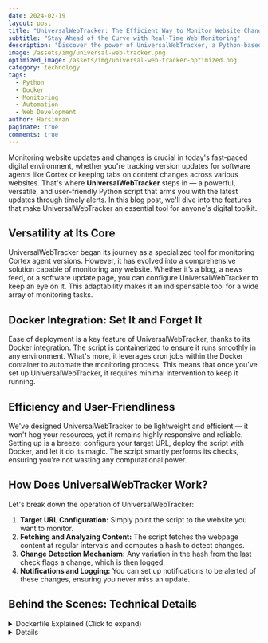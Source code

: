 ```yaml
---
date: 2024-02-19
layout: post
title: "UniversalWebTracker: The Efficient Way to Monitor Website Changes"
subtitle: "Stay Ahead of the Curve with Real-Time Web Monitoring"
description: "Discover the power of UniversalWebTracker, a Python-based script designed for effortless website monitoring. Whether you're tracking updates or changes, this tool keeps you informed with precision and ease."
image: /assets/img/universal-web-tracker.png
optimized_image: /assets/img/universal-web-tracker-optimized.png
category: technology
tags:
  - Python
  - Docker
  - Monitoring
  - Automation
  - Web Development
author: Harsimran
paginate: true
comments: true
---
```


Monitoring website updates and changes is crucial in today's fast-paced digital environment, whether you're tracking version updates for software agents like Cortex or keeping tabs on content changes across various websites. That's where **UniversalWebTracker** steps in — a powerful, versatile, and user-friendly Python script that arms you with the latest updates through timely alerts. In this blog post, we'll dive into the features that make UniversalWebTracker an essential tool for anyone's digital toolkit.

## Versatility at Its Core

UniversalWebTracker began its journey as a specialized tool for monitoring Cortex agent versions. However, it has evolved into a comprehensive solution capable of monitoring any website. Whether it’s a blog, a news feed, or a software update page, you can configure UniversalWebTracker to keep an eye on it. This adaptability makes it an indispensable tool for a wide array of monitoring tasks.

## Docker Integration: Set It and Forget It

Ease of deployment is a key feature of UniversalWebTracker, thanks to its Docker integration. The script is containerized to ensure it runs smoothly in any environment. What's more, it leverages cron jobs within the Docker container to automate the monitoring process. This means that once you've set up UniversalWebTracker, it requires minimal intervention to keep it running.

## Efficiency and User-Friendliness

We've designed UniversalWebTracker to be lightweight and efficient — it won't hog your resources, yet it remains highly responsive and reliable. Setting up is a breeze: configure your target URL, deploy the script with Docker, and let it do its magic. The script smartly performs its checks, ensuring you're not wasting any computational power.

## How Does UniversalWebTracker Work?

Let's break down the operation of UniversalWebTracker:

1. **Target URL Configuration:** Simply point the script to the website you want to monitor.
2. **Fetching and Analyzing Content:** The script fetches the webpage content at regular intervals and computes a hash to detect changes.
3. **Change Detection Mechanism:** Any variation in the hash from the last check flags a change, which is then logged.
4. **Notifications and Logging:** You can set up notifications to be alerted of these changes, ensuring you never miss an update.

## Behind the Scenes: Technical Details

<details>
<summary>Dockerfile Explained (Click to expand)</summary>

Let's take a closer look at the Dockerfile, which sets the stage for running UniversalWebTracker in any environment:

```dockerfile
# Base Image: We use an official Python 3.8 image that's slimmed down to reduce size.
FROM python:3.8-slim

# Cron Installation: We install cron, a time-based job scheduler, to handle periodic running of the script.
RUN apt-get update && apt-get -y install cron

# Working Directory: This command sets the working directory where we'll place our script and related files.
WORKDIR /usr/src/app

# Crontab Setup: We copy the crontab file into the container to schedule when the script runs.
COPY crontab /etc/cron.d/simple-cron

# File Permissions: We need to give execution rights on the cron job and apply it so it's recognized by the system.
RUN chmod 0644 /etc/cron.d/simple-cron && crontab /etc/cron.d/simple-cron

# Logging: To keep track of cron job outputs, we create a log file.
RUN touch /var/log/cron.log

# Dependencies: Here we copy our Python requirements and install them using pip.
COPY requirements.txt ./
RUN pip install --no-cache-dir -r requirements.txt

# Script Copying: Finally, we copy over our script and any other necessary files.
COPY . .

# Running the Script: The CMD command runs our script, starts cron, and tails the log file to output the logs.
CMD python main.py && cron && tail -f /var/log/cron.log
```
This Dockerfile is carefully crafted to ensure that the environment is prepared for the UniversalWebTracker to run as intended, with all its dependencies met and scheduling in place.
</details>
<details>
<details>
<summary>Python Script Detailed Breakdown (Click to expand)</summary>

The `main.py` script is where the monitoring action takes place. Let's go through its core components:

```python
# The necessary modules for HTTP requests, hashing, and logging are imported.
import requests
import hashlib
import logging
from logging.handlers import RotatingFileHandler

# The URL to monitor and the paths for the hash storage and log files are set.
URL = "https://example.com"
HASH_FILE = "hash.txt"
LOG_FILE = "monitor.log"

# Logging is configured to output both to the console and to a rotating file.
# ...

def fetch_content(url):
    # This function is responsible for sending a request to the website and fetching its content.
    # An HTTP GET request is made to the 'url', and the content is returned.
    # In case of a request failure, it logs an error and returns None.
    ...

def compute_hash(content):
    # For any given content, this function computes and returns its SHA-256 hash.
    # This is useful for detecting changes in the content of the website.
    ...

def file_operations(file_name, mode, content=None):
    # A versatile function that either reads from a file (if mode is 'r') and returns its content,
    # or writes to a file (if mode is 'w') if 'content' is not None.
    ...

def monitor_website():
    # The main function orchestrates the monitoring process.
    # It reads the previous hash from the HASH_FILE, fetches the current website content,
    # computes the current hash, and compares it with the previous hash.
    # If there's a difference, it logs the change and updates the HASH_FILE with the new hash.
    ...

# This is the standard boilerplate for running the main function in Python scripts.
if __name__ == "__main__":
    monitor_website()
```
This script combines systematic web scraping with change detection and logging. It's a simple yet effective way to keep an eye on website updates without manual oversight.
</details>


## Advanced Features

Beyond the basics, UniversalWebTracker offers advanced capabilities such as:

- **Cron Job Scheduling:** Automate the monitoring process with scheduled checks.
- **Isolated Docker Environment:** The script operates in a consistent setting, free from external discrepancies.

## Getting Started with UniversalWebTracker

Using UniversalWebTracker is straightforward:

- **Configure the URL:** Define the website you wish to monitor.
- **Deploy with Docker:** Use the provided Dockerfile to build and deploy the script.
- **Enjoy Automated Monitoring:** Once set up, UniversalWebTracker will regularly check the website and notify you of any updates.

## In Conclusion

UniversalWebTracker is more than just a script — it's a commitment to efficiency, flexibility, and ease of use. By embracing the power of automation with UniversalWebTracker, you can stay one step ahead in the digital game. For those interested in trying out UniversalWebTracker or contributing to its development, visit the GitHub repository [https://github.com/PKHarsimran/UniversalWebTracker] and join a growing community of users who value staying informed.
